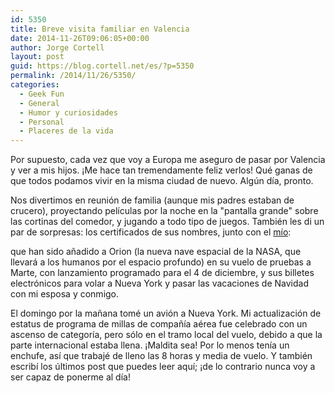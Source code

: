 ```yaml
---
id: 5350
title: Breve visita familiar en Valencia
date: 2014-11-26T09:06:05+00:00
author: Jorge Cortell
layout: post
guid: https://blog.cortell.net/es/?p=5350
permalink: /2014/11/26/5350/
categories:
  - Geek Fun
  - General
  - Humor y curiosidades
  - Personal
  - Placeres de la vida
---
```

Por supuesto, cada vez que voy a Europa me aseguro de pasar por Valencia y ver a mis hijos. ¡Me hace tan tremendamente feliz verlos! Qué ganas de que todos podamos vivir en la misma ciudad de nuevo. Algún día, pronto.

Nos divertimos en reunión de familia (aunque mis padres estaban de crucero), proyectando películas por la noche en la "pantalla grande" sobre las cortinas del comedor, y jugando a todo tipo de juegos. También les di un par de sorpresas: los certificados de sus nombres, junto con el <a href="https://mars.nasa.gov/participate/send-your-name/orion-first-flight/?cn=841637" title="https://mars.nasa.gov/participate/send-your-name/orion-first-flight/?cn=841637" target="_blank">mío</a>:
  

  
que han sido añadido a Orion (la nueva nave espacial de la NASA, que llevará a los humanos por el espacio profundo) en su vuelo de pruebas a Marte, con lanzamiento programado para el 4 de diciembre, y sus billetes electrónicos para volar a Nueva York y pasar las vacaciones de Navidad con mi esposa y conmigo.

El domingo por la mañana tomé un avión a Nueva York. Mi actualización de estatus de programa de millas de compañía aérea fue celebrado con un ascenso de categoría, pero sólo en el tramo local del vuelo, debido a que la parte internacional estaba llena. ¡Maldita sea! Por lo menos tenía un enchufe, así que trabajé de lleno las 8 horas y media de vuelo. Y también escribí los últimos post que puedes leer aquí; ¡de lo contrario nunca voy a ser capaz de ponerme al día!